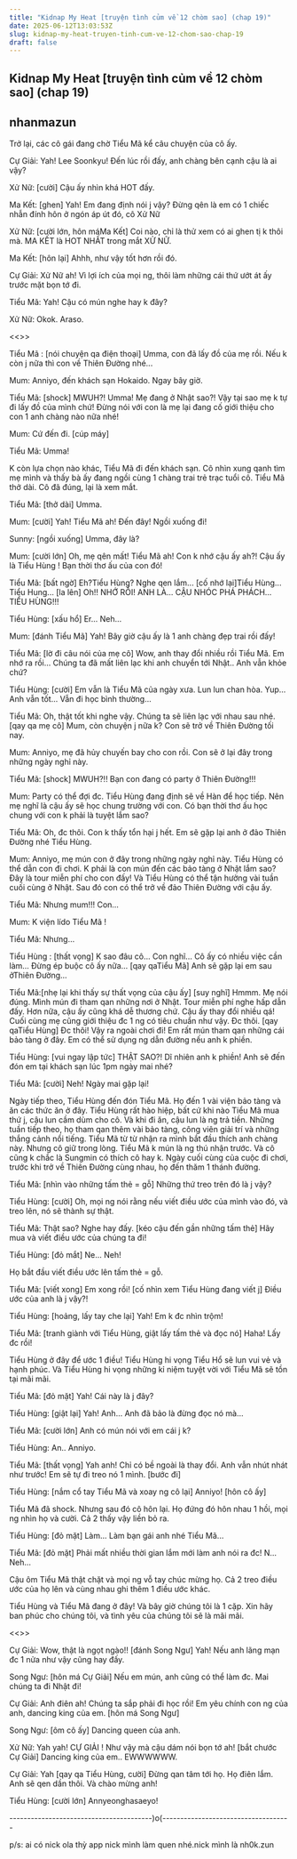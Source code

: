 ```yaml
---
title: "Kidnap My Heat [truyện tình củm về 12 chòm sao] (chap 19)"
date: 2025-06-12T13:03:53Z
slug: kidnap-my-heat-truyen-tinh-cum-ve-12-chom-sao-chap-19
draft: false
---
```


## Kidnap My Heat [truyện tình củm về 12 chòm sao] (chap 19)

## nhanmazun

Trở lại, các cô gái đang chờ Tiểu Mã kể câu chuyện của cô ấy.

Cự Giải: Yah! Lee Soonkyu! Đến lúc rồi đấy, anh chàng bên cạnh cậu là ai vậy?

Xử Nữ: [cười] Cậu ấy nhìn khá HOT đấy.

Ma Kết: [ghen] Yah! Em đang định nói j vậy? Đừng qên là em có 1 chiếc nhẫn đính hôn ở ngón áp út đó, cô Xử Nữ
 
Xử Nữ: [cười lớn, hôn máMa Kết] Coi nào, chỉ là thử xem có ai ghen tị k thôi mà. MA KẾT là HOT NHẤT trong mắt XỬ NỮ.

Ma Kết: [hôn lại] Ahhh, như vậy tốt hơn rồi đó.

Cự Giải: Xử Nữ ah! Vì lợi ích của mọi ng, thôi làm những cái thứ ướt át ấy trước mặt bọn tớ đi.

Tiểu Mã: Yah! Cậu có mún nghe hay k đây?

Xử Nữ: Okok. Araso.

<<<Flashbacks>>>

Tiểu Mã : [nói chuyện qa điện thoại] Umma, con đã lấy đồ của mẹ rồi. Nếu k còn j nữa thì con về Thiên Đường nhé...

Mum: Anniyo, đến khách sạn Hokaido. Ngay bây giờ.

Tiểu Mã: [shock] MWUH?! Umma! Mẹ đang ở Nhật sao?! Vậy tại sao mẹ k tự đi lấy đồ của mình chứ! Đừng nói với con là mẹ lại đang cố giới thiệu cho con 1 anh chàng nào nữa nhé!

Mum: Cứ đến đi. [cúp máy]

Tiểu Mã: Umma!

K còn lựa chọn nào khác, Tiểu Mã đi đến khách sạn. Cô nhìn xung qanh tìm mẹ mình và thấy bà ấy đang ngồi cùng 1 chàng trai trẻ trạc tuổi cô. Tiểu Mã thở dài. Cô đã đúng, lại là xem mắt.

Tiểu Mã: [thở dài] Umma.

Mum: [cười] Yah! Tiểu Mã ah! Đến đây! Ngồi xuống đi!

Sunny: [ngồi xuống] Umma, đây là?

Mum: [cười lớn] Oh, mẹ qên mất! Tiểu Mã ah! Con k nhớ cậu ấy ah?! Cậu ấy là Tiểu Hùng ! Bạn thời thơ ấu của con đó!

Tiểu Mã: [bất ngờ] Eh?Tiểu Hùng? Nghe qen lắm... [cố nhớ lại]Tiểu Hùng... Tiểu Hung... [la lên] Oh!! NHỚ RỒI! ANH LÀ... CẬU NHÓC PHÁ PHÁCH... TIỂU HÙNG!!!

Tiểu Hùng: [xấu hổ] Er... Neh...

Mum: [đánh Tiểu Mã] Yah! Bây giờ cậu ấy là 1 anh chàng đẹp trai rồi đấy!

Tiểu Mã: [lờ đi câu nói của mẹ cô] Wow, anh thay đổi nhiều rồi Tiểu Mã. Em nhớ ra rồi... Chúng ta đã mất liên lạc khi anh chuyển tới Nhật.. Anh vẫn khỏe chứ?

Tiểu Hùng: [cười] Em vẫn là Tiểu Mã của ngày xưa. Lun lun chan hòa. Yup... Anh vẫn tốt... Vẫn đi học bình thường...

Tiểu Mã: Oh, thật tốt khi nghe vậy. Chúng ta sẽ liên lạc với nhau sau nhé. [qay qa mẹ cô] Mum, còn chuyện j nữa k? Con sẽ trở về Thiên Đường tối nay.

Mum: Anniyo, mẹ đã hủy chuyến bay cho con rồi. Con sẽ ở lại đây trong những ngày nghỉ này.

Tiểu Mã: [shock] MWUH?!! Bạn con đang có party ở Thiên Đường!!!

Mum: Party có thể đợi đc. Tiểu Hùng đang định sẽ về Hàn để học tiếp. Nên mẹ nghĩ là cậu ấy sẽ học chung trường với con. Có bạn thời thơ ấu học chung với con k phải là tuyệt lắm sao?

Tiểu Mã: Oh, đc thôi. Con k thấy tổn hại j hết. Em sẽ gặp lại anh ở đảo Thiên Đường nhé Tiểu Hùng.

Mum: Anniyo, mẹ mún con ở đây trong những ngày nghỉ này. Tiểu Hùng có thể dẫn con đi chơi. K phải là con mún đến các bảo tàng ở Nhật lắm sao? Đây là tour miễn phí cho con đấy! Và Tiểu Hùng có thể tận hưởng vài tuần cuối cùng ở Nhật. Sau đó con có thể trở về đảo Thiên Đường với cậu ấy.

Tiểu Mã: Nhưng mum!!! Con...

Mum: K viện lído Tiểu Mã !

Tiểu Mã: Nhưng...

Tiểu Hùng : [thất vọng] K sao đâu cô... Con nghĩ... Cô ấy có nhiều việc cần làm... Đừng ép buộc cô ấy nữa... [qay qaTiểu Mã] Anh sẽ gặp lại em sau ởThiên Đường...

Tiểu Mã:[nhẹ lại khi thấy sự thất vọng của cậu ấy] [suy nghĩ] Hmmm. Mẹ nói đúng. Mình mún đi tham qan những nơi ở Nhật. Tour miễn phí nghe hấp dẫn đấy. Hơn nữa, cậu ấy cũng khá dễ thương chứ. Cậu ấy thay đổi nhiều qá! Cuối cùng mẹ cũng giới thiệu đc 1 ng có tiêu chuẩn như vậy. Đc thôi. [qay qaTiểu Hùng] Đc thôi! Vậy ra ngoài chơi đi! Em rất mún tham qan những cái bảo tàng ở đây. Em có thể sử dụng ng dẫn đường nếu anh k phiền.

Tiểu Hùng: [vui ngay lập tức] THẬT SAO?! Dĩ nhiên anh k phiền! Anh sẽ đến đón em tại khách sạn lúc 1pm ngày mai nhé?

Tiểu Mã: [cười] Neh! Ngày mai gặp lại!

Ngày tiếp theo, Tiểu Hùng đến đón Tiểu Mã. Họ đến 1 vài viện bảo tàng và ăn các thức ăn ở đây. Tiểu Hùng rất hào hiệp, bất cứ khi nào Tiểu Mã mua thứ j, cậu lun cầm dùm cho cô. Và khi đi ăn, cậu lun là ng trả tiền. Những tuần tiếp theo, họ tham qan thêm vài bảo tàng, công viên giải trí và những thắng cảnh nổi tiếng. Tiểu Mã từ từ nhận ra mình bắt đầu thích anh chàng này. Nhưng cô giữ trong lòng. Tiểu Mã k mún là ng thú nhận trước. Và cô cũng k chắc là Sungmin có thích cô hay k. Ngày cuối cùng của cuộc đi chơi, trước khi trở về Thiên Đường cùng nhau, họ đến thăm 1 thánh đường.
 
Tiểu Mã: [nhìn vào những tấm thẻ = gỗ] Những thứ treo trên đó là j vậy?

Tiểu Hùng: [cười] Oh, mọi ng nói rằng nếu viết điều ước của mình vào đó, và treo lên, nó sẽ thành sự thật.

Tiểu Mã: Thật sao? Nghe hay đấy. [kéo cậu đến gần những tấm thẻ] Hãy mua và viết điều ước của chúng ta đi!

Tiểu Hùng: [đỏ mắt] Ne... Neh!

Họ bắt đầu viết điều ước lên tấm thẻ = gỗ.

Tiểu Mã: [viết xong] Em xong rồi! [cố nhìn xem Tiểu Hùng đang viết j] Điều ước của anh là j vậy?!

Tiểu Hùng: [hoảng, lấy tay che lại] Yah! Em k đc nhìn trộm!

Tiểu Mã: [tranh giành với Tiểu Hùng, giật lấy tấm thẻ và đọc nó] Haha! Lấy đc rồi!

Tiểu Hùng ở đây để ước 1 điều! Tiểu Hùng hi vọng Tiểu Hổ sẽ lun vui vẻ và hạnh phúc. Và Tiểu Hùng hi vọng những kỉ niệm tuyệt vời với Tiểu Mã sẽ tồn tại mãi mãi.

Tiểu Mã: [đỏ mặt] Yah! Cái này là j đây?

Tiểu Hùng: [giật lại] Yah! Anh... Anh đã bảo là đừng đọc nó mà...

Tiểu Mã: [cười lớn] Anh có mún nói với em cái j k?

Tiểu Hùng: An.. Anniyo.

Tiểu Mã: [thất vọng] Yah anh! Chỉ có bề ngoài là thay đổi. Anh vẫn nhút nhát như trước! Em sẽ tự đi treo nó 1 mình. [bước đi]

Tiểu Hùng: [nắm cổ tay Tiểu Mã và xoay ng cô lại] Anniyo! [hôn cô ấy]

Tiểu Mã đã shock. Nhưng sau đó cô hôn lại. Họ đứng đó hôn nhau 1 hồi, mọi ng nhìn họ và cười. Cả 2 thấy vậy liền bỏ ra.

Tiểu Hùng: [đỏ mặt] Làm... Làm bạn gái anh nhé Tiểu Mã...

Tiểu Mã: [đỏ mặt] Phải mất nhiều thời gian lắm mới làm anh nói ra đc! N... Neh...

Cậu ôm Tiểu Mã thật chặt và mọi ng vỗ tay chúc mừng họ. Cả 2 treo điều ước của họ lên và cùng nhau ghi thêm 1 điều ước khác.

Tiểu Hùng và Tiểu Mã đang ở đây! Và bây giờ chúng tôi là 1 cặp. Xin hãy ban phúc  cho chúng tôi, và tình yêu của chúng tôi sẽ là mãi mãi.

<<<End of flashbacks>>>

Cự Giải: Wow, thật là ngọt ngào!! [đánh Song Ngư] Yah! Nếu anh lãng mạn đc 1 nửa như vậy cũng hay đấy.

Song Ngư: [hôn má Cự Giải] Nếu em mún, anh cũng có thể làm đc. Mai chúng ta đi Nhật đi!

Cự Giải: Anh điên ah! Chúng ta sắp phải đi học rồi! Em yêu chính con ng của anh, dancing king của em. [hôn má Song Ngư]

Song Ngư: [ôm cô ấy] Dancing queen của anh.

Xử Nữ: Yah yah! CỰ GIẢI ! Như vậy mà cậu dám nói bọn tớ ah! [bắt chước Cự Giải] Dancing king của em.. EWWWWWW.

Cự Giải: Yah [qay qa Tiểu Hùng, cười] Đừng qan tâm tới họ. Họ điên lắm. Anh sẽ qen dần thôi. Và chào mừng anh!

Tiểu Hùng: [cười lớn] Annyeonghasaeyo!
 
----------------------------------------)o(------------------------------------
 
p/s:  ai có nick ola thỳ app nick mình làm quen nhé.nick mình là nh0k.zun